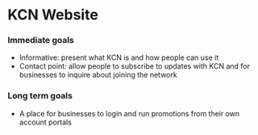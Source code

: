 # KCN Website

### Immediate goals
- Informative: present what KCN is and how people can use it
- Contact point: allow people to subscribe to updates with KCN and for businesses to inquire about joining the network

### Long term goals
- A place for businesses to login and run promotions from their own account portals
